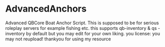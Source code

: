 # AdvancedAnchors
Advanced QBCore Boat Anchor Script. This is supposed to be for serious roleplay servers for example fishing etc. this supports qb-inventory &amp; qs -inventory by default but you may edit for your own liking.  you license: you may not reupload! thankyou for using my resource
